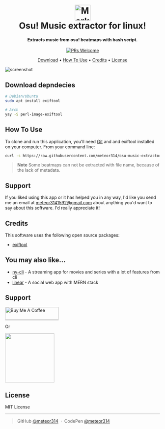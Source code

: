 
<h1 align="center">
  <br>
  <a href="https://github.com/meteor314/series"><img src="https://i.imgur.com/KCMH19P.png" alt="Markdownify" width="51px" ></a>
  <br>
  Osu! Music extractor for linux!
  <br>
</h1>

<h4 align="center"> Extracts music from osu! beatmaps with bash script. </h4>

<p align="center">
  <a href="#">
    <img src="https://img.shields.io/badge/PRs-welcome-brightgreen.svg?style=flat"
         alt="PRs Welcome">   
  </a>
</p>

<p align="center">
  <a href="#download">Download</a> •
  <a href="#how-to-use">How To Use</a> •
  <a href="#credits">Credits</a> •
  <a href="#license">License</a>
</p>

![screenshot](https://i.imgur.com/202MDdA.jpg)


## Download depndecies

```bash
# Debian/Ubuntu
sudo apt install exiftool

# Arch
yay -S perl-image-exiftool 

```

## How To Use

To clone and run this application, you'll need [Git](https://git-scm.com) and and exiftool installed on your computer. From your command line:

```bash
curl -s https://raw.githubusercontent.com/meteor314/osu-music-extractor/master/install.sh | bash
```
> **Note**
> Some beatmaps can not be extracted with file name, because of the lack of metadata.




## Support

If you liked using this app or it has helped you in any way, I'd like you send me an email at <meteor3141592@gmail.com> about anything you'd want to say about this software. I'd really appreciate it!

## Credits

This software uses the following open source packages:

- [exiftool](https://exiftool.org/)



## You may also like...

- [ny-cli](https://github.com/meteor314/ny-cli) - A streaming app for movies and series with a lot of features from cli
- [linear](https://github.com/meteor314/linear) - A social web app with MERN stack

## Support

<a href="#" target="_blank"><img src="https://www.buymeacoffee.com/assets/img/custom_images/purple_img.png" alt="Buy Me A Coffee" style="height: 41px !important;width: 174px !important;box-shadow: 0px 3px 2px 0px rgba(190, 190, 190, 0.5) !important;-webkit-box-shadow: 0px 3px 2px 0px rgba(190, 190, 190, 0.5) !important;" ></a>

<p>Or</p> 

<a href="#">
	<img src="https://c5.patreon.com/external/logo/become_a_patron_button@2x.png" width="160">
</a>

## License
MIT License

---


> GitHub [@meteor314](https://github.com/meteor314) &nbsp;&middot;&nbsp;
> CodePen [@meteor314](https://codepen.io/meteor314)

